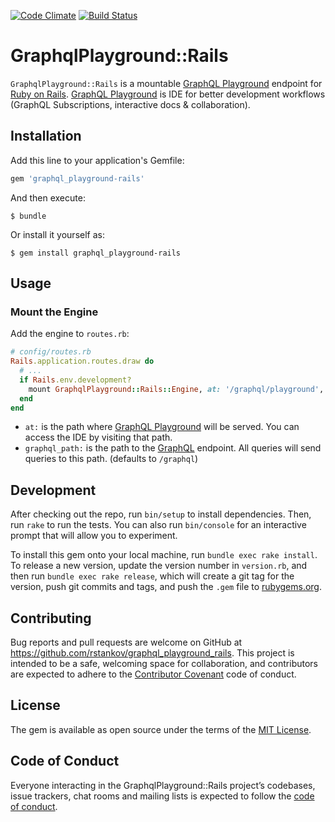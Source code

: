 [![Code Climate](https://codeclimate.com/github/RStankov/graphql-playground-rails.svg)](https://codeclimate.com/github/RStankov/graphql-playground-rails)
[![Build Status](https://secure.travis-ci.org/RStankov/graphql-playground-rails.svg)](http://travis-ci.org/RStankov/graphql-playground-rails)

# GraphqlPlayground::Rails

`GraphqlPlayground::Rails` is a mountable [GraphQL Playground](https://github.com/graphcool/graphql-playground) endpoint for [Ruby on Rails](http://rubyonrails.org/). [GraphQL Playground](https://github.com/graphcool/graphql-playground) is IDE for better development workflows (GraphQL Subscriptions, interactive docs & collaboration).

## Installation

Add this line to your application's Gemfile:

```ruby
gem 'graphql_playground-rails'
```

And then execute:

    $ bundle

Or install it yourself as:

    $ gem install graphql_playground-rails

## Usage

### Mount the Engine

Add the engine to `routes.rb`:

```ruby
# config/routes.rb
Rails.application.routes.draw do
  # ...
  if Rails.env.development?
    mount GraphqlPlayground::Rails::Engine, at: '/graphql/playground', graphql_path: '/graphql'
  end
end
```

- `at:` is the path where [GraphQL Playground](https://github.com/graphcool/graphql-playground) will be served. You can access the IDE by visiting that path.
- `graphql_path:` is the path to the [GraphQL](https://rubygems.org/gems/graphql) endpoint. All queries will send queries to this path. (defaults to `/graphql`)

## Development

After checking out the repo, run `bin/setup` to install dependencies. Then, run `rake` to run the tests. You can also run `bin/console` for an interactive prompt that will allow you to experiment.

To install this gem onto your local machine, run `bundle exec rake install`. To release a new version, update the version number in `version.rb`, and then run `bundle exec rake release`, which will create a git tag for the version, push git commits and tags, and push the `.gem` file to [rubygems.org](https://rubygems.org).

## Contributing

Bug reports and pull requests are welcome on GitHub at https://github.com/rstankov/graphql_playground_rails. This project is intended to be a safe, welcoming space for collaboration, and contributors are expected to adhere to the [Contributor Covenant](http://contributor-covenant.org) code of conduct.

## License

The gem is available as open source under the terms of the [MIT License](https://opensource.org/licenses/MIT).

## Code of Conduct

Everyone interacting in the GraphqlPlayground::Rails project’s codebases, issue trackers, chat rooms and mailing lists is expected to follow the [code of conduct](https://github.com/rsatnkov/graphql_playground_rails/blob/master/CODE_OF_CONDUCT.md).
